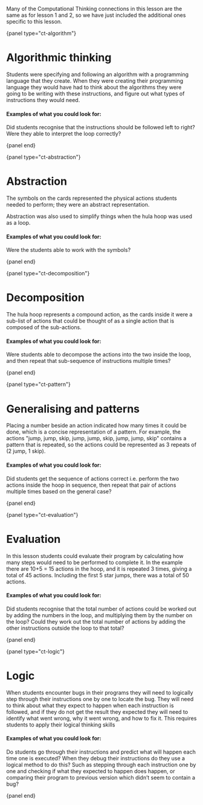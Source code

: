 Many of the Computational Thinking connections in this lesson are the same as for lesson 1 and 2, so we have just included the additional ones specific to this lesson.

{panel type="ct-algorithm"}

# Algorithmic thinking

Students were specifying and following an algorithm with a programming language that they create. When they were creating their programming language they would have had to think about the algorithms they were going to be writing with these instructions, and figure out what types of instructions they would need.

#### Examples of what you could look for:

Did students recognise that the instructions should be followed left to right? Were they able to interpret the loop correctly?

{panel end}

{panel type="ct-abstraction"}

# Abstraction

The symbols on the cards represented the physical actions students needed to perform; they were an abstract representation.

Abstraction was also used to simplify things when the hula hoop was used as a loop.

#### Examples of what you could look for:

Were the students able to work with the symbols?

{panel end}

{panel type="ct-decomposition"}

# Decomposition

The hula hoop represents a compound action, as the cards inside it were a sub-list of actions that could be thought of as a single action that is composed of the sub-actions.

#### Examples of what you could look for:

Were students able to decompose the actions into the two inside the loop, and then repeat that sub-sequence of instructions multiple times?

{panel end}

{panel type="ct-pattern"}

# Generalising and patterns

Placing a number beside an action indicated how many times it could be done, which is a concise representation of a pattern. For example, the actions "jump, jump, skip, jump, jump, skip, jump, jump, skip" contains a pattern that is repeated, so the actions could be represented as 3 repeats of (2 jump, 1 skip).

#### Examples of what you could look for:

Did students get the sequence of actions correct i.e. perform the two actions inside the hoop in sequence, then repeat that pair of actions multiple times based on the general case?

{panel end}

{panel type="ct-evaluation"}

# Evaluation

In this lesson students could evaluate their program by calculating how many steps would need to be performed to complete it. In the example there are 10+5 = 15 actions in the hoop, and it is repeated 3 times, giving a total of 45 actions. Including the first 5 star jumps, there was a total of 50 actions.

#### Examples of what you could look for:

Did students recognise that the total number of actions could be worked out by adding the numbers in the loop, and multiplying them by the number on the loop? Could they work out the total number of actions by adding the other instructions outside the loop to that total?

{panel end}

{panel type="ct-logic"}

# Logic

When students encounter bugs in their programs they will need to logically step through their instructions one by one to locate the bug. They will need to think about what they expect to happen when each instruction is followed, and if they do not get the result they expected they will need to identify what went wrong, why it went wrong, and how to fix it. This requires students to apply their logical thinking skills

#### Examples of what you could look for:

Do students go through their instructions and predict what will happen each time one is executed? When they debug their instructions do they use a logical method to do this? Such as stepping through each instruction one by one and checking if what they expected to happen does happen, or comparing their program to previous version which didn’t seem to contain a bug?

{panel end}